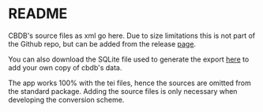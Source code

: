 # README

CBDB's source files as xml go here. Due to size limitations this is not part of the Github repo,
but can be added from the release [page](https://github.com/duncdrum/cbdb-data/releases).  

You can also download the SQLite file used to generate the export
[here](https://hu-my.sharepoint.com/personal/hongsuwang_fas_harvard_edu/_layouts/15/guestaccess.aspx?docid=07ade27f1bf524247b8b2295d04111975&authkey=AaFG1lZv0b8DCjUbfUG8uIU)
to add your own copy  of cbdb's data.

The app works 100% with the tei files, hence the sources are omitted from the standard package. Adding the source files is only necessary when developing the conversion scheme.
